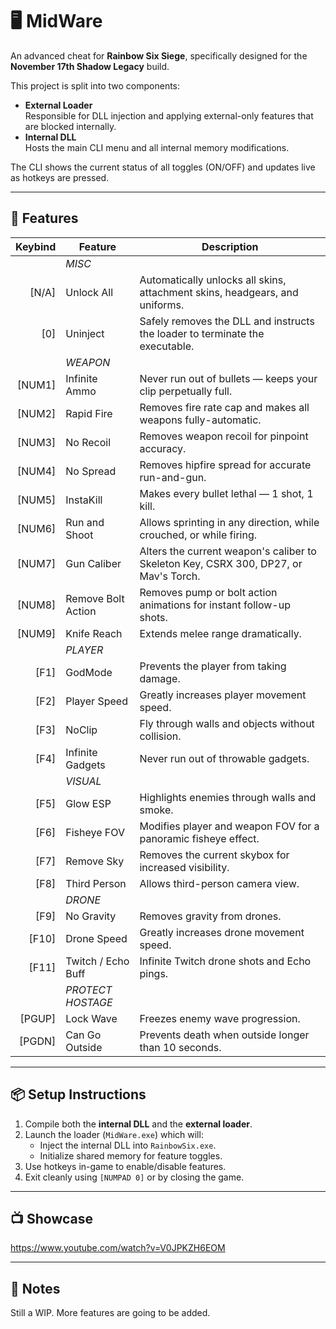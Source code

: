 # 🖥️ MidWare

An advanced cheat for **Rainbow Six Siege**, specifically designed for the **November 17th Shadow Legacy** build.

This project is split into two components:

- **External Loader**  
  Responsible for DLL injection and applying external-only features that are blocked internally.
- **Internal DLL**  
  Hosts the main CLI menu and all internal memory modifications.

The CLI shows the current status of all toggles (ON/OFF) and updates live as hotkeys are pressed.

---

## 🔧 Features

| Keybind | Feature                 | Description                                                                                   |
|--------:|-------------------------|-----------------------------------------------------------------------------------------------|
|         | *MISC*                  |                                                                                               |
| [N/A]   | Unlock All              | Automatically unlocks all skins, attachment skins, headgears, and uniforms.                   |
| [0]     | Uninject                | Safely removes the DLL and instructs the loader to terminate the executable.                  |
|         | *WEAPON*                |                                                                                               |
| [NUM1]  | Infinite Ammo           | Never run out of bullets — keeps your clip perpetually full.                                  |
| [NUM2]  | Rapid Fire              | Removes fire rate cap and makes all weapons fully-automatic.                                  |
| [NUM3]  | No Recoil               | Removes weapon recoil for pinpoint accuracy.                                                  |
| [NUM4]  | No Spread               | Removes hipfire spread for accurate run-and-gun.                                              |
| [NUM5]  | InstaKill               | Makes every bullet lethal — 1 shot, 1 kill.                                                   |
| [NUM6]  | Run and Shoot           | Allows sprinting in any direction, while crouched, or while firing.                           |
| [NUM7]  | Gun Caliber             | Alters the current weapon's caliber to Skeleton Key, CSRX 300, DP27, or Mav's Torch.          |
| [NUM8]  | Remove Bolt Action      | Removes pump or bolt action animations for instant follow-up shots.                           |
| [NUM9]  | Knife Reach             | Extends melee range dramatically.                                                             |
|         | *PLAYER*                |                                                                                               |
| [F1]    | GodMode                 | Prevents the player from taking damage.                                                       |
| [F2]    | Player Speed            | Greatly increases player movement speed.                                                      |
| [F3]    | NoClip                  | Fly through walls and objects without collision.                                              |
| [F4]    | Infinite Gadgets        | Never run out of throwable gadgets.                                                           |
|         | *VISUAL*                |                                                                                               |
| [F5]    | Glow ESP                | Highlights enemies through walls and smoke.                                                   |
| [F6]    | Fisheye FOV             | Modifies player and weapon FOV for a panoramic fisheye effect.                                |
| [F7]    | Remove Sky              | Removes the current skybox for increased visibility.                                          |
| [F8]    | Third Person            | Allows third-person camera view.                                                              |
|         | *DRONE*                 |                                                                                               |
| [F9]    | No Gravity              | Removes gravity from drones.                                                                  |
| [F10]   | Drone Speed             | Greatly increases drone movement speed.                                                       |
| [F11]   | Twitch / Echo Buff      | Infinite Twitch drone shots and Echo pings.                                                   |
|         | *PROTECT HOSTAGE*       |                                                                                               |
| [PGUP]  | Lock Wave               | Freezes enemy wave progression.                                                               |
| [PGDN]  | Can Go Outside          | Prevents death when outside longer than 10 seconds.                                           |

---

## 📦 Setup Instructions

1. Compile both the **internal DLL** and the **external loader**.
2. Launch the loader (`MidWare.exe`) which will:
   - Inject the internal DLL into `RainbowSix.exe`.
   - Initialize shared memory for feature toggles.
3. Use hotkeys in-game to enable/disable features.
4. Exit cleanly using `[NUMPAD 0]` or by closing the game.

---

## 📺 Showcase

https://www.youtube.com/watch?v=V0JPKZH6EOM

---

## 📝 Notes

Still a WIP. More features are going to be added.
